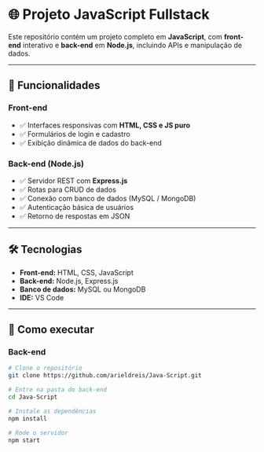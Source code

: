 # 🌐 Projeto JavaScript Fullstack  

Este repositório contém um projeto completo em **JavaScript**, com **front-end** interativo e **back-end** em **Node.js**, incluindo APIs e manipulação de dados.  

---

## 📌 Funcionalidades
### Front-end
- ✅ Interfaces responsivas com **HTML, CSS e JS puro**  
- ✅ Formulários de login e cadastro  
- ✅ Exibição dinâmica de dados do back-end  

### Back-end (Node.js)
- ✅ Servidor REST com **Express.js**  
- ✅ Rotas para CRUD de dados  
- ✅ Conexão com banco de dados (MySQL / MongoDB)  
- ✅ Autenticação básica de usuários  
- ✅ Retorno de respostas em JSON  

---

## 🛠 Tecnologias
- **Front-end:** HTML, CSS, JavaScript  
- **Back-end:** Node.js, Express.js  
- **Banco de dados:** MySQL ou MongoDB  
- **IDE:** VS Code  

---

## 🚀 Como executar
### Back-end
```bash
# Clone o repositório
git clone https://github.com/arieldreis/Java-Script.git

# Entre na pasta do back-end
cd Java-Script

# Instale as dependências
npm install

# Rode o servidor
npm start
